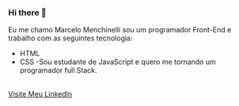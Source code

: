### Hi there 👋
Eu me chamo Marcelo Menchinelli sou um programador Front-End e trabalho com as seguintes tecnologia:
- HTML
- CSS 
-Sou estudante de JavaScript e quero me tornando um programador full Stack.

<br>
<a href="https://www.linkedin.com/in/marcelo-menchinelli-b11ba6232/">Visite Meu Linkedln<a/>
<br
<img src="	https://img.shields.io/badge/LinkedIn-0077B5?style=for-the-badge&logo=linkedin&logoColor=white/">
